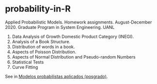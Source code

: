 # probability-in-R

Applied Probabilistic Models. Homework assignments. August-December 2020. Graduate Program in System Engineering. UANL

1. Data Analysis of Growth Domestic Product Category (INEGI).
2. Analysis of a Book Structure.
3. Distribution of words in a book.
4. Aspects of Poisson Distribution.
5. Aspects of Normal Distribution and Pseudo-random Numbers
6. Statistical Tests
7. Curve Fitting

See in [Modelos probabilistas aplicados (posgrado)](https://elisa.dyndns-web.com/teaching/prob/pisis/).

